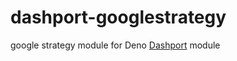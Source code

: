 # dashport-googlestrategy
google strategy module for Deno [Dashport](https://github.com/oslabs-beta/dashport) module
